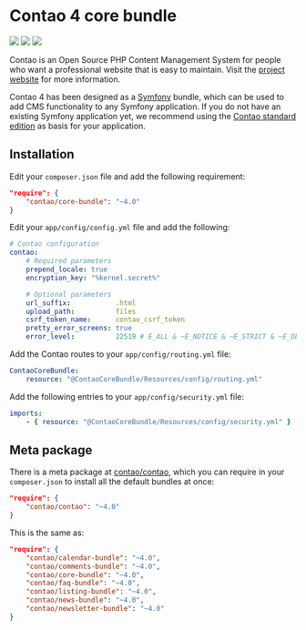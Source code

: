 Contao 4 core bundle
====================

[![](https://img.shields.io/travis/contao/core-bundle.svg?style=flat-square)](https://travis-ci.org/contao/core-bundle/)
[![](https://img.shields.io/scrutinizer/g/contao/core-bundle.svg?style=flat-square)](https://scrutinizer-ci.com/g/contao/core-bundle/)
[![](https://img.shields.io/scrutinizer/coverage/g/contao/core-bundle.svg?style=flat-square)](https://scrutinizer-ci.com/g/contao/core-bundle/)

Contao is an Open Source PHP Content Management System for people who want a
professional website that is easy to maintain. Visit the [project website][1]
for more information.

Contao 4 has been designed as a [Symfony][2] bundle, which can be used to add
CMS functionality to any Symfony application. If you do not have an existing
Symfony application yet, we recommend using the [Contao standard edition][3] as
basis for your application.


Installation
------------

Edit your `composer.json` file and add the following requirement:

```json
"require": {
    "contao/core-bundle": "~4.0"
}
```

Edit your `app/config/config.yml` file and add the following:

```yml
# Contao configuration
contao:
    # Required parameters
    prepend_locale: true
    encryption_key: "%kernel.secret%"

    # Optional parameters
    url_suffix:           .html
    upload_path:          files
    csrf_token_name:      contao_csrf_token
    pretty_error_screens: true
    error_level:          22519 # E_ALL & ~E_NOTICE & ~E_STRICT & ~E_DEPRECATED
```

Add the Contao routes to your `app/config/routing.yml` file:

```yml
ContaoCoreBundle:
    resource: "@ContaoCoreBundle/Resources/config/routing.yml"
```

Add the following entries to your `app/config/security.yml` file:

```yml
imports:
    - { resource: "@ContaoCoreBundle/Resources/config/security.yml" }
```


Meta package
------------

There is a meta package at [contao/contao][4], which you can require in your
`composer.json` to install all the default bundles at once:

```json
"require": {
    "contao/contao": "~4.0"
}
```

This is the same as:

```json
"require": {
    "contao/calendar-bundle": "~4.0",
    "contao/comments-bundle": "~4.0",
    "contao/core-bundle": "~4.0",
    "contao/faq-bundle": "~4.0",
    "contao/listing-bundle": "~4.0",
    "contao/news-bundle": "~4.0",
    "contao/newsletter-bundle": "~4.0"
}
```


[1]: https://contao.org
[2]: http://symfony.com/
[3]: https://github.com/contao/standard-edition
[4]: https://github.com/contao/contao

